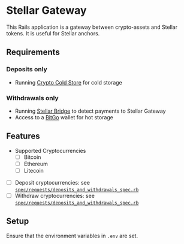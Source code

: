 # Stellar Gateway

This Rails application is a gateway between crypto-assets and Stellar tokens. It is useful for Stellar anchors.

## Requirements

### Deposits only

- Running [Crypto Cold Store](https://github.com/bloom-solutions/crypto-cold-store) for cold storage

### Withdrawals only

- Running [Stellar Bridge](https://github.com/stellar/bridge-server/blob/master/readme_bridge.md) to detect payments to Stellar Gateway
- Access to a [BitGo](http://bitgo.com) wallet for hot storage

## Features
- Supported Cryptocurrencies
  - [ ] Bitcoin
  - [ ] Ethereum
  - [ ] Litecoin
- [ ] Deposit cryptocurrencies: see [`spec/requests/deposits_and_withdrawals_spec.rb`](spec/requests/deposits_and_withdrawals_spec.rb)
- [ ] Withdraw cryptocurrencies: see [`spec/requests/deposits_and_withdrawals_spec.rb`](spec/requests/deposits_and_withdrawals_spec.rb)

## Setup

Ensure that the environment variables in `.env` are set.
